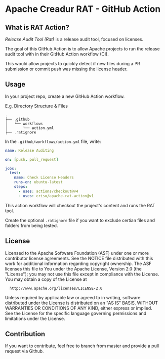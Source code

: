 # Apache Creadur RAT - GitHub Action

## What is RAT Action?

*Release Audit Tool (Rat)* is a release audit tool, focused on licenses.

The goal of this GitHub Action is to allow Apache projects to run the release audit tool with in their GitHub Action workflow (CI).

This would allow projects to quickly detect if new files during a PR submission or commit push was missing the license header.

## Usage

In your project repo, create a new GitHub Action workflow.

E.g. Directory Structure & Files

```text
.
├── .github
│   └── workflows
│       └── action.yml
├── .ratignore
```

In the `.github/workflows/action.yml` file, write:

```yml
name: Release Auditing

on: [push, pull_request]

jobs:
  test:
    name: Check License Headers
    runs-on: ubuntu-latest
    steps:
      - uses: actions/checkout@v4
      - uses: erisu/apache-rat-action@v1
```

This action workflow will checkout the project's content and runs the RAT tool.

Create the optional `.ratignore` file if you want to exclude certian files and folders from being tested.

## License

  Licensed to the Apache Software Foundation (ASF) under one or more
  contributor license agreements.  See the NOTICE file distributed with
  this work for additional information regarding copyright ownership.
  The ASF licenses this file to You under the Apache License, Version 2.0
  (the "License"); you may not use this file except in compliance with
  the License.  You may obtain a copy of the License at

      http://www.apache.org/licenses/LICENSE-2.0

  Unless required by applicable law or agreed to in writing, software
  distributed under the License is distributed on an "AS IS" BASIS,
  WITHOUT WARRANTIES OR CONDITIONS OF ANY KIND, either express or implied.
  See the License for the specific language governing permissions and
  limitations under the License.

## Contribution

If you want to contribute, feel free to branch from master and provide a pull request via Github.

<!-- Uncomment if Creadur RAT wants to take ownership of the project -->
<!--
You should file a Contributor License Agreement (CLA) in order to properly handle your input.

Apart from that you can file an issue in ASF's Jira: [project RAT](https://issues.apache.org/jira/browse/RAT
 -->
